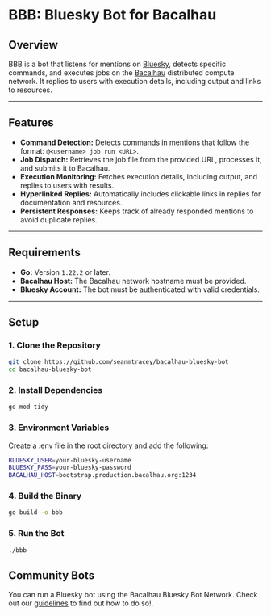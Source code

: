 # **BBB: Bluesky Bot for Bacalhau**

## **Overview**
BBB is a bot that listens for mentions on [Bluesky](https://bsky.app/), detects specific commands, and executes jobs on the [Bacalhau](https://docs.bacalhau.org/) distributed compute network. It replies to users with execution details, including output and links to resources.

---

## **Features**
- **Command Detection:** Detects commands in mentions that follow the format: `@<username> job run <URL>`.
- **Job Dispatch:** Retrieves the job file from the provided URL, processes it, and submits it to Bacalhau.
- **Execution Monitoring:** Fetches execution details, including output, and replies to users with results.
- **Hyperlinked Replies:** Automatically includes clickable links in replies for documentation and resources.
- **Persistent Responses:** Keeps track of already responded mentions to avoid duplicate replies.

---

## **Requirements**
- **Go:** Version `1.22.2` or later.
- **Bacalhau Host:** The Bacalhau network hostname must be provided.
- **Bluesky Account:** The bot must be authenticated with valid credentials.

---

## **Setup**

### **1. Clone the Repository**
```bash
git clone https://github.com/seanmtracey/bacalhau-bluesky-bot
cd bacalhau-bluesky-bot
```

### **2. Install Dependencies**
```bash
go mod tidy
```

### **3. Environment Variables**
Create a .env file in the root directory and add the following:

```bash
BLUESKY_USER=your-bluesky-username
BLUESKY_PASS=your-bluesky-password
BACALHAU_HOST=bootstrap.production.bacalhau.org:1234
```

### **4. Build the Binary**
```bash
go build -o bbb
```
### **5. Run the Bot**
```bash
./bbb
```


## Community Bots

You can run a Bluesky bot using the Bacalhau Bluesky Bot Network. Check out our [guidelines](/COMMUNITY_BOTS.md) to find out how to do so!.